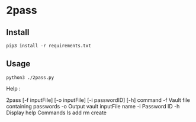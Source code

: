 # 2pass

## Install

```
pip3 install -r requirements.txt
```

## Usage

```
python3 ./2pass.py
```

Help :

2pass [-f inputFile] [-o inputFile] [-i passwordID] [-h] command
    -f Vault file containing passwords
    -o Output vault inputFile name
    -i Password ID
    -h Display help
Commands
ls    add     rm    create
